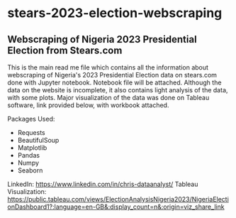 # stears-2023-election-webscraping
## Webscraping of Nigeria 2023 Presidential Election from Stears.com

This is the main read me file which contains all the information about webscraping of Nigeria's 2023 Presidential Election data on stears.com done with Jupyter notebook. Notebook file will be attached. Although the data on the website is incomplete, it also contains light analysis of the data, with some plots. Major visualization of the data was done on Tableau software, link provided below, with workbook attached.

Packages Used:
- Requests
- BeautifulSoup
- Matplotlib
- Pandas
- Numpy
- Seaborn

LinkedIn: https://www.linkedin.com/in/chris-dataanalyst/
Tableau Visualization: https://public.tableau.com/views/ElectionAnalysisNigeria2023/NigeriaElectionDashboard1?:language=en-GB&:display_count=n&:origin=viz_share_link
